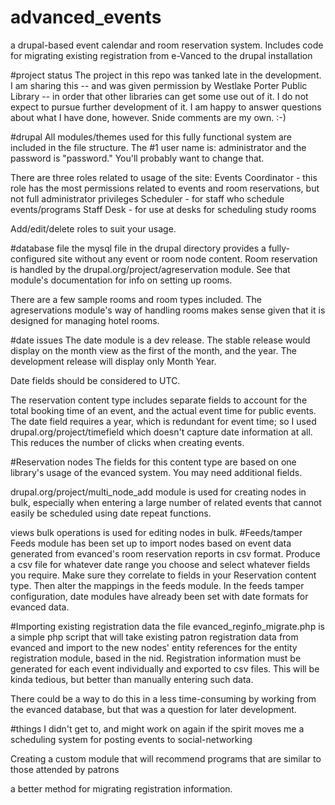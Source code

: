 # advanced_events
a drupal-based event calendar and room reservation system. Includes code for migrating existing registration from e-Vanced to the drupal installation

#project status
The project in this repo was tanked late in the development. I am sharing this -- and was given permission by Westlake Porter Public Library -- in order that other libraries can get some use out of it. I do not expect to pursue further development of it. I am happy to answer questions about what I have done, however. 
Snide comments are my own. :-)

#drupal
All modules/themes used for this fully functional system are included in the file structure. The #1 user name is: administrator and the password is "password." You'll probably want to change that.

There are three roles related to usage of the site:
Events Coordinator - this role has the most permissions related to events and room reservations, but not full administrator privileges
Scheduler - for staff who schedule events/programs
Staff Desk - for use at desks for scheduling study rooms

Add/edit/delete roles to suit your usage.

#database file
the mysql file in the drupal directory provides a fully-configured site without any event or room node content. Room reservation is handled by the drupal.org/project/agreservation module. See that module's documentation for info on setting up rooms. 

There are a few sample rooms and room types included. The agreservations module's way of handling rooms makes sense given that it is designed for managing hotel rooms. 

#date issues 
The date module is a dev release. The stable release would display on the month view as the first of the month, and the year. The development release will display only Month Year.

Date fields should be considered to UTC.

The reservation content type includes separate fields to account for the total booking time of an event, and the actual event time for public events.
The date field requires a year, which is redundant for event time; so I used drupal.org/project/timefield which doesn't capture date information at all. This reduces the number of clicks when creating events. 

#Reservation nodes
The fields for this content type are based on one library's usage of the evanced system. You may need additional fields. 

drupal.org/project/multi_node_add module is used for creating nodes in bulk, especially when entering a large number of related events that cannot easily be scheduled using date repeat functions.

views bulk operations is used for editing nodes in bulk. 
#Feeds/tamper
Feeds module has been set up to import nodes based on event data generated from evanced's room reservation reports in csv format. 
Produce a csv file for whatever date range you choose and select whatever fields you require. Make sure they correlate to fields in your Reservation content type. Then alter the mappings in the feeds module. 
In the feeds tamper configuration, date modules have already been set with date formats for evanced data.

#Importing existing registration data
the file evanced_reginfo_migrate.php is a simple php script that will take existing patron registration data from evanced and import to the new nodes' entity references for the entity registration module, based in the nid. Registration information must be generated for each event individually and exported to csv files. This will be kinda tedious, but better than manually entering such data. 

There could be a way to do this in a less time-consuming by working from the evanced database, but that was a question for later development.

#things I didn't get to, and might work on again if the spirit moves me
a scheduling system for posting events to social-networking 

Creating a custom module that will recommend programs that are similar to those attended by patrons

a better method for migrating registration information.
